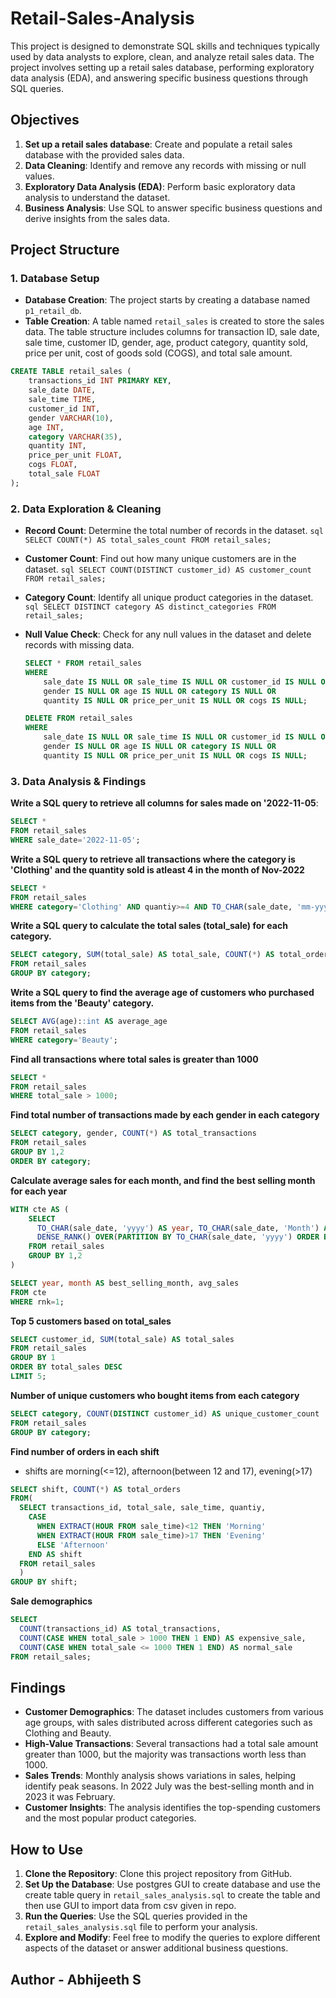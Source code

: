 # Retail-Sales-Analysis
This project is designed to demonstrate SQL skills and techniques typically used by data analysts to explore, clean, and analyze retail sales data. The project involves setting up a retail sales database, performing exploratory data analysis (EDA), and answering specific business questions through SQL queries.

## Objectives

1. **Set up a retail sales database**: Create and populate a retail sales database with the provided sales data.
2. **Data Cleaning**: Identify and remove any records with missing or null values.
3. **Exploratory Data Analysis (EDA)**: Perform basic exploratory data analysis to understand the dataset.
4. **Business Analysis**: Use SQL to answer specific business questions and derive insights from the sales data.

## Project Structure

### 1. Database Setup

- **Database Creation**: The project starts by creating a database named `p1_retail_db`.
- **Table Creation**: A table named `retail_sales` is created to store the sales data. The table structure includes columns for transaction ID, sale date, sale time, customer ID, gender, age, product category, quantity sold, price per unit, cost of goods sold (COGS), and total sale amount.

```sql
CREATE TABLE retail_sales (
    transactions_id INT PRIMARY KEY,
    sale_date DATE,	
    sale_time TIME,
    customer_id INT,	
    gender VARCHAR(10),
    age INT,
    category VARCHAR(35),
    quantity INT,
    price_per_unit FLOAT,	
    cogs FLOAT,
    total_sale FLOAT
);
```

### 2. Data Exploration & Cleaning

- **Record Count**: Determine the total number of records in the dataset.
  ```sql SELECT COUNT(*) AS total_sales_count FROM retail_sales; ```

- **Customer Count**: Find out how many unique customers are in the dataset.
  ```sql SELECT COUNT(DISTINCT customer_id) AS customer_count FROM retail_sales; ```

- **Category Count**: Identify all unique product categories in the dataset.
  ```sql SELECT DISTINCT category AS distinct_categories FROM retail_sales; ```

- **Null Value Check**: Check for any null values in the dataset and delete records with missing data.
  ```sql
  SELECT * FROM retail_sales
  WHERE 
      sale_date IS NULL OR sale_time IS NULL OR customer_id IS NULL OR 
      gender IS NULL OR age IS NULL OR category IS NULL OR 
      quantity IS NULL OR price_per_unit IS NULL OR cogs IS NULL;

  DELETE FROM retail_sales
  WHERE 
      sale_date IS NULL OR sale_time IS NULL OR customer_id IS NULL OR 
      gender IS NULL OR age IS NULL OR category IS NULL OR 
      quantity IS NULL OR price_per_unit IS NULL OR cogs IS NULL;
  ```

### 3. Data Analysis & Findings

**Write a SQL query to retrieve all columns for sales made on '2022-11-05**:
```sql
SELECT *
FROM retail_sales
WHERE sale_date='2022-11-05';
```

**Write a SQL query to retrieve all transactions where the category is 'Clothing' and the quantity sold is atleast 4 in the month of Nov-2022**
```sql
SELECT *
FROM retail_sales
WHERE category='Clothing' AND quantiy>=4 AND TO_CHAR(sale_date, 'mm-yyyy')='11-2022';
```

**Write a SQL query to calculate the total sales (total_sale) for each category.**
```sql
SELECT category, SUM(total_sale) AS total_sale, COUNT(*) AS total_orders
FROM retail_sales
GROUP BY category;
```

**Write a SQL query to find the average age of customers who purchased items from the 'Beauty' category.**
```sql
SELECT AVG(age)::int AS average_age
FROM retail_sales
WHERE category='Beauty';
```

**Find all transactions where total sales is greater than 1000**
```sql
SELECT *
FROM retail_sales
WHERE total_sale > 1000;
```

**Find total number of transactions made by each gender in each category**
```sql
SELECT category, gender, COUNT(*) AS total_transactions
FROM retail_sales
GROUP BY 1,2
ORDER BY category;
```

**Calculate average sales for each month, and find the best selling month for each year**
```sql
WITH cte AS (
    SELECT 
      TO_CHAR(sale_date, 'yyyy') AS year, TO_CHAR(sale_date, 'Month') AS month, AVG(total_sale) AS avg_sales,
      DENSE_RANK() OVER(PARTITION BY TO_CHAR(sale_date, 'yyyy') ORDER BY AVG(total_sale) DESC) as rnk
    FROM retail_sales
    GROUP BY 1,2
)

SELECT year, month AS best_selling_month, avg_sales
FROM cte
WHERE rnk=1;
```

**Top 5 customers based on total_sales**
```sql
SELECT customer_id, SUM(total_sale) AS total_sales
FROM retail_sales
GROUP BY 1
ORDER BY total_sales DESC
LIMIT 5;
```

**Number of unique customers who bought items from each category**
```sql
SELECT category, COUNT(DISTINCT customer_id) AS unique_customer_count
FROM retail_sales
GROUP BY category;
```

**Find number of orders in each shift**
- shifts are morning(<=12), afternoon(between 12 and 17), evening(>17)
```sql
SELECT shift, COUNT(*) AS total_orders
FROM(
  SELECT transactions_id, total_sale, sale_time, quantiy,
    CASE
      WHEN EXTRACT(HOUR FROM sale_time)<12 THEN 'Morning'
      WHEN EXTRACT(HOUR FROM sale_time)>17 THEN 'Evening'
      ELSE 'Afternoon'
    END AS shift
  FROM retail_sales
  )
GROUP BY shift;
```

**Sale demographics**
```sql
SELECT
  COUNT(transactions_id) AS total_transactions,
  COUNT(CASE WHEN total_sale > 1000 THEN 1 END) AS expensive_sale,
  COUNT(CASE WHEN total_sale <= 1000 THEN 1 END) AS normal_sale
FROM retail_sales;
```

## Findings

- **Customer Demographics**: The dataset includes customers from various age groups, with sales distributed across different categories such as Clothing and Beauty.
- **High-Value Transactions**: Several transactions had a total sale amount greater than 1000, but the majority was transactions worth less than 1000.
- **Sales Trends**: Monthly analysis shows variations in sales, helping identify peak seasons. In 2022 July was the best-selling month and in 2023 it was February.
- **Customer Insights**: The analysis identifies the top-spending customers and the most popular product categories.

## How to Use

1. **Clone the Repository**: Clone this project repository from GitHub.
2. **Set Up the Database**: Use postgres GUI to create database and use the create table query in `retail_sales_analysis.sql` to create the table and then use GUI to import data from csv given in repo.
3. **Run the Queries**: Use the SQL queries provided in the `retail_sales_analysis.sql` file to perform your analysis.
4. **Explore and Modify**: Feel free to modify the queries to explore different aspects of the dataset or answer additional business questions.

## Author - Abhijeeth S
